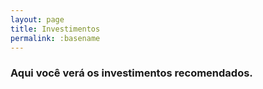 ```yaml
---
layout: page
title: Investimentos
permalink: :basename
---
```


### Aqui você verá os investimentos recomendados.
